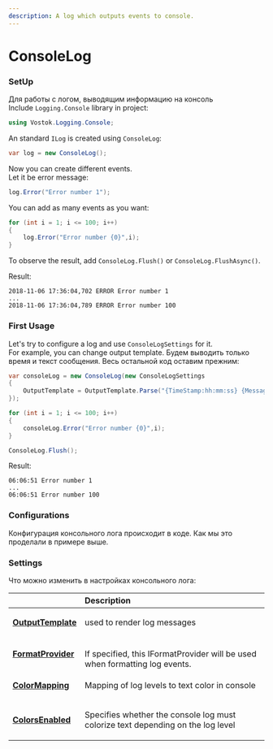 ```yaml
---
description: A log which outputs events to console.
---
```


# ConsoleLog

### SetUp

Для работы с логом, выводящим информацию на консоль  
Include `Logging.Console` library in project:

```csharp
using Vostok.Logging.Console;
```

 An standard `ILog` is created using  `ConsoleLog`:

```csharp
var log = new ConsoleLog();
```

Now you can create different events.  
Let it be error message:

```csharp
log.Error("Error number 1");
```

You can add as many events as you want: 

```csharp
for (int i = 1; i <= 100; i++)
{
    log.Error("Error number {0}",i);
}
```

To observe the result, add `ConsoleLog.Flush()` or `ConsoleLog.FlushAsync()`. 

Result:

```aspnet
2018-11-06 17:36:04,702 ERROR Error number 1
...
2018-11-06 17:36:04,789 ERROR Error number 100
```

### First Usage

Let's try to configure a log and use `ConsoleLogSettings` for it.   
For example, you can change output template. Будем выводить только время и текст сообщения. Весь остальной код оставим прежним:

```csharp
var consoleLog = new ConsoleLog(new ConsoleLogSettings
{
    OutputTemplate = OutputTemplate.Parse("{TimeStamp:hh:mm:ss} {Message}{NewLine}")
});

for (int i = 1; i <= 100; i++)
{
    consoleLog.Error("Error number {0}",i);
}

ConsoleLog.Flush();
```

Result:

```text
06:06:51 Error number 1
...
06:06:51 Error number 100
```

### Configurations 

Конфигурация консольного лога происходит в коде. Как мы это проделали в примере выше. 

### Settings

Что можно изменить в настройках консольного лога:

<table>
  <thead>
    <tr>
      <th style="text-align:left">
        <p></p>
        <p></p>
      </th>
      <th style="text-align:left">Description</th>
    </tr>
  </thead>
  <tbody>
    <tr>
      <td style="text-align:left">
        <p></p>
        <p><a href="https://github.com/vostok/logging.console/blob/master/Vostok.Logging.Console/ConsoleLogSettings.cs"><b>OutputTemplate</b></a>
        </p>
      </td>
      <td style="text-align:left">
        <p></p>
        <p>used to render log messages</p>
      </td>
    </tr>
    <tr>
      <td style="text-align:left">
        <p></p>
        <p><a href="https://github.com/vostok/logging.console/blob/master/Vostok.Logging.Console/ConsoleLogSettings.cs"><b>FormatProvider</b></a>
        </p>
      </td>
      <td style="text-align:left">
        <br />If specified, this IFormatProvider will be used when formatting log events.</td>
    </tr>
    <tr>
      <td style="text-align:left">
        <p></p>
        <p><a href="https://github.com/vostok/logging.console/blob/master/Vostok.Logging.Console/ConsoleLogSettings.cs"><b>ColorMapping</b></a>
        </p>
      </td>
      <td style="text-align:left">
        <p></p>
        <p>Mapping of log levels to text color in console</p>
      </td>
    </tr>
    <tr>
      <td style="text-align:left">
        <p></p>
        <p><a href="https://github.com/vostok/logging.console/blob/master/Vostok.Logging.Console/ConsoleLogSettings.cs"><b>ColorsEnabled</b></a><b></b>
        </p>
      </td>
      <td style="text-align:left">
        <p></p>
        <p>Specifies whether the console log must colorize text depending on the
          log level</p>
      </td>
    </tr>
  </tbody>
</table>



